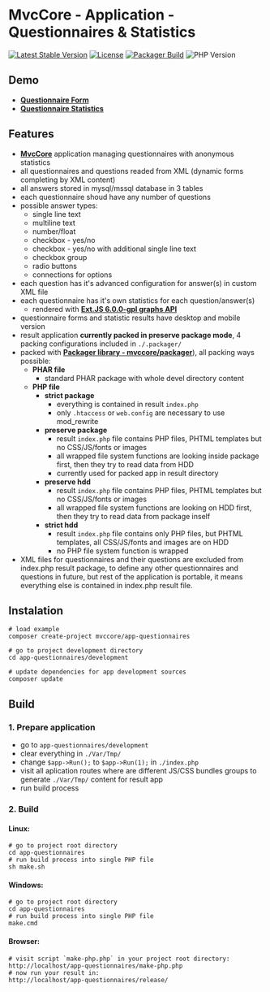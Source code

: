 # MvcCore - Application - Questionnaires & Statistics

[![Latest Stable Version](https://img.shields.io/badge/Stable-v4.1.1-brightgreen.svg?style=plastic)](https://github.com/mvccore/app-questionnaires/releases)
[![License](https://img.shields.io/badge/Licence-BSD-brightgreen.svg?style=plastic)](https://github.com/mvccore/app-questionnaires/blob/master/LICENCE.md)
[![Packager Build](https://img.shields.io/badge/Packager%20Build-passing-brightgreen.svg?style=plastic)](https://github.com/mvccore/packager)
![PHP Version](https://img.shields.io/badge/PHP->=5.3-brightgreen.svg?style=plastic)

## Demo
- [**Questionnaire Form**](http://ankety.tomflidr.cz/questions/common-it-knowledge-en)
- [**Questionnaire Statistics**](http://ankety.tomflidr.cz/results/common-it-knowledge-en)

## Features
- [**MvcCore**](https://github.com/mvccore/mvccore) application managing questionnaires with anonymous statistics
- all questionnaires and questions readed from XML (dynamic forms completing by XML content)
- all answers stored in mysql/mssql database in 3 tables
- each questionnaire shoud have any number of questions
- possible answer types:
  - single line text
  - multiline text
  - number/float
  - checkbox - yes/no
  - checkbox - yes/no with additional single line text
  - checkbox group
  - radio buttons
  - connections for options
- each question has it's advanced configuration for answer(s) in custom XML file
- each questionnaire has it's own statistics for each question/answer(s)
  - rendered with [**Ext.JS 6.0.0-gpl graphs API**](http://examples.sencha.com/extjs/6.0.2/examples/kitchensink/?charts=true#all)
- questionnaire forms and statistic results have desktop and mobile version
- result application **currently packed in preserve package mode**, 4 packing configurations included in `./.packager/`
- packed with [**Packager library - mvccore/packager**](https://github.com/mvccore/packager)), all packing ways possible:
  - **PHAR file**
    - standard PHAR package with whole devel directory content
  - **PHP file**
    - **strict package**
      - everything is contained in result `index.php`
      - only `.htaccess` or `web.config` are necessary to use mod_rewrite
    - **preserve package**
      - result `index.php` file contains PHP files, 
        PHTML templates but no CSS/JS/fonts or images
      - all wrapped file system functions are looking inside 
        package first, then they try to read data from HDD
	  - currently used for packed app in result directory
    - **preserve hdd**
      - result `index.php` file contains PHP files, 
        PHTML templates but no CSS/JS/fonts or images
      - all wrapped file system functions are looking on HDD first, 
        then they try to read data from package inself
    - **strict hdd**
      - result `index.php` file contains only PHP files, 
        but PHTML templates, all CSS/JS/fonts and images are on HDD
      - no PHP file system function is wrapped
- XML files for questionnaires and their questions are excluded from index.php result package,
  to define any other questionnaires and questions in future, but rest of the application is portable, 
  it means everything else is contained in index.php result file.

## Instalation
```shell
# load example
composer create-project mvccore/app-questionnaires

# go to project development directory
cd app-questionnaires/development

# update dependencies for app development sources
composer update
```

## Build

### 1. Prepare application
- go to `app-questionnaires/development`
- clear everything in `./Var/Tmp/`
- change `$app->Run();` to `$app->Run(1);` in `./index.php`
- visit all aplication routes where are different JS/CSS bundles 
  groups to generate `./Var/Tmp/` content for result app
- run build process

### 2. Build

#### Linux:
```shell
# go to project root directory
cd app-questionnaires
# run build process into single PHP file
sh make.sh
```

#### Windows:
```shell
# go to project root directory
cd app-questionnaires
# run build process into single PHP file
make.cmd
```

#### Browser:
```shell
# visit script `make-php.php` in your project root directory:
http://localhost/app-questionnaires/make-php.php
# now run your result in:
http://localhost/app-questionnaires/release/
```
